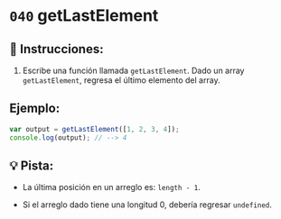 # `040` getLastElement

## 📝 Instrucciones:

1. Escribe una función llamada `getLastElement`. Dado un array `getLastElement`, regresa el último elemento del array.

## Ejemplo:

```Javascript
var output = getLastElement([1, 2, 3, 4]);
console.log(output); // --> 4
```

## 💡 Pista:

+ La última posición en un arreglo es: `length - 1`.

+ Si el arreglo dado tiene una longitud 0, debería regresar `undefined`.
